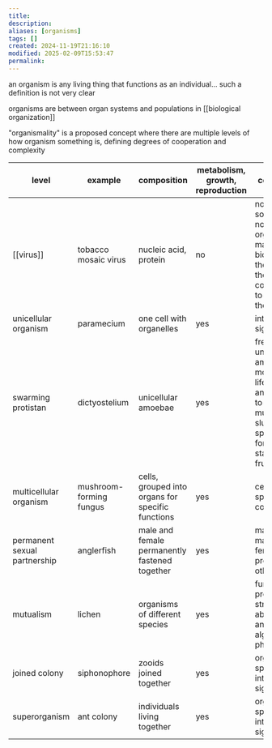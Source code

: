 ```yaml
---
title: 
description: 
aliases: [organisms]
tags: []
created: 2024-11-19T21:16:10
modified: 2025-02-09T15:53:47
permalink:
---
```


an organism is any living thing that functions as an individual... such a definition is not very clear

organisms are between organ systems and populations in [[biological organization]]

"organismality" is a proposed concept where there are multiple levels of how organism something is, defining degrees of cooperation and complexity

| level                        | example                 | composition                                       | metabolism,  <br>growth,  <br>reproduction | co-operation                                                                                                                                                   |
| ---------------------------- | ----------------------- | ------------------------------------------------- | ------------------------------------------ | -------------------------------------------------------------------------------------------------------------------------------------------------------------- |
| [[virus]]                    | tobacco mosaic virus    | nucleic acid, protein                             | no                                         | no metabolism, so not living, not an organism, say many biologists; but they evolve, their genes collaborating to manipulate the host                          |
| unicellular organism         | paramecium              | one cell with organelles                          | yes                                        | inter-cellular signaling                                                                                                                                       |
| swarming protistan           | dictyostelium           | unicellular amoebae                               | yes                                        | free-living unicellular amoebae for most of lifetime; swarm and aggregate to a multicellular slug, cells specializing to form a dead stalk and a fruiting body |
| multicellular organism       | mushroom-forming fungus | cells, grouped into organs for specific functions | yes                                        | cell specialization, communication                                                                                                                             |
| permanent sexual partnership | anglerfish              | male and female permanently fastened together     | yes                                        | male provides male gametes; female provides all other functions                                                                                                |
| mutualism                    | lichen                  | organisms of different species                    | yes                                        | fungus provides structure, absorbs water and minerals; algae does photosynthesis                                                                               |
| joined colony                | siphonophore            | zooids joined together                            | yes                                        | organism specialization; inter-organism signaling                                                                                                              |
| superorganism                | ant colony              | individuals living together                       | yes                                        | organism specialization; inter-organism signaling                                                                                                              |
